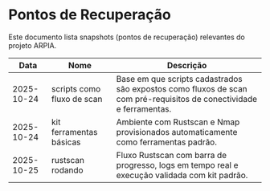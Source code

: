 # Pontos de Recuperação

Este documento lista snapshots (pontos de recuperação) relevantes do projeto ARPIA.

| Data | Nome | Descrição |
| --- | --- | --- |
| 2025-10-24 | scripts como fluxo de scan | Base em que scripts cadastrados são expostos como fluxos de scan com pré-requisitos de conectividade e ferramentas. |
| 2025-10-24 | kit ferramentas básicas | Ambiente com Rustscan e Nmap provisionados automaticamente como ferramentas padrão. |
| 2025-10-25 | rustscan rodando | Fluxo Rustscan com barra de progresso, logs em tempo real e execução validada com kit padrão. |
